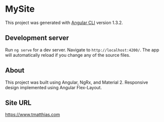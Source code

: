 # MySite

This project was generated with [Angular CLI](https://github.com/angular/angular-cli) version 1.3.2.

## Development server

Run `ng serve` for a dev server. Navigate to `http://localhost:4200/`. The app will automatically reload if you change any of the source files.

## About

This project was built using Angular, NgRx, and Material 2. Responsive design implemented using Angular Flex-Layout.

## Site URL

<https://www.tmatthias.com>
